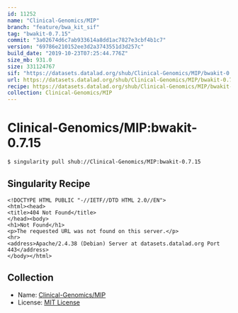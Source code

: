 ```yaml
---
id: 11252
name: "Clinical-Genomics/MIP"
branch: "feature/bwa_kit_sif"
tag: "bwakit-0.7.15"
commit: "3a02674d6c7ab933614a8dd1ac7827e3cbf4b1c7"
version: "69786e210152ee3d2a3743551d3d257c"
build_date: "2019-10-23T07:25:44.776Z"
size_mb: 931.0
size: 331124767
sif: "https://datasets.datalad.org/shub/Clinical-Genomics/MIP/bwakit-0.7.15/2019-10-23-3a02674d-69786e21/69786e210152ee3d2a3743551d3d257c.sif"
url: https://datasets.datalad.org/shub/Clinical-Genomics/MIP/bwakit-0.7.15/2019-10-23-3a02674d-69786e21/
recipe: https://datasets.datalad.org/shub/Clinical-Genomics/MIP/bwakit-0.7.15/2019-10-23-3a02674d-69786e21/Singularity
collection: Clinical-Genomics/MIP
---
```


# Clinical-Genomics/MIP:bwakit-0.7.15

```bash
$ singularity pull shub://Clinical-Genomics/MIP:bwakit-0.7.15
```

## Singularity Recipe

```singularity
<!DOCTYPE HTML PUBLIC "-//IETF//DTD HTML 2.0//EN">
<html><head>
<title>404 Not Found</title>
</head><body>
<h1>Not Found</h1>
<p>The requested URL was not found on this server.</p>
<hr>
<address>Apache/2.4.38 (Debian) Server at datasets.datalad.org Port 443</address>
</body></html>
```

## Collection

 - Name: [Clinical-Genomics/MIP](https://github.com/Clinical-Genomics/MIP)
 - License: [MIT License](https://api.github.com/licenses/mit)

